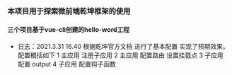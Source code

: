### 本项目用于探索微前端乾坤框架的使用


#### 三个项目基于vue-cli创建的hello-word工程

- 日志：2021.3.31 16.40 
根据乾坤官方文档 进行了基本配置 实现了预期效果。
配置概括如下
1 主应用 注册子应用
2 主应用 配置路由 设置挂载点
3 子应用 配置 output
4 子应用 配置钩子函数
